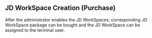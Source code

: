 ## JD WorkSpace Creation (Purchase)
After the administrator enables the JD WorkSpaces, corresponding JD WorkSpace package can be bought and the JD WorkSpace can be assigned to the terminal user.